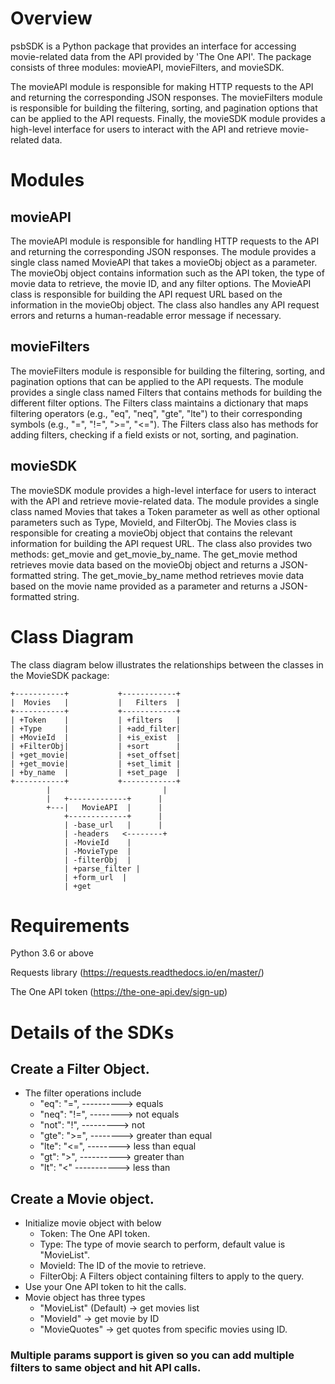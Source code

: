 # Overview

psbSDK is a Python package that provides an interface for accessing movie-related data from the API provided by 'The One API'. The package consists of three modules: movieAPI, movieFilters, and movieSDK.

The movieAPI module is responsible for making HTTP requests to the API and returning the corresponding JSON responses. The movieFilters module is responsible for building the filtering, sorting, and pagination options that can be applied to the API requests. Finally, the movieSDK module provides a high-level interface for users to interact with the API and retrieve movie-related data.

# Modules
## movieAPI
The movieAPI module is responsible for handling HTTP requests to the API and returning the corresponding JSON responses. The module provides a single class named MovieAPI that takes a movieObj object as a parameter. The movieObj object contains information such as the API token, the type of movie data to retrieve, the movie ID, and any filter options. The MovieAPI class is responsible for building the API request URL based on the information in the movieObj object. The class also handles any API request errors and returns a human-readable error message if necessary.

## movieFilters
The movieFilters module is responsible for building the filtering, sorting, and pagination options that can be applied to the API requests. The module provides a single class named Filters that contains methods for building the different filter options. The Filters class maintains a dictionary that maps filtering operators (e.g., "eq", "neq", "gte", "lte") to their corresponding symbols (e.g., "=", "!=", ">=", "<="). The Filters class also has methods for adding filters, checking if a field exists or not, sorting, and pagination.

## movieSDK
The movieSDK module provides a high-level interface for users to interact with the API and retrieve movie-related data. The module provides a single class named Movies that takes a Token parameter as well as other optional parameters such as Type, MovieId, and FilterObj. The Movies class is responsible for creating a movieObj object that contains the relevant information for building the API request URL. The class also provides two methods: get_movie and get_movie_by_name. The get_movie method retrieves movie data based on the movieObj object and returns a JSON-formatted string. The get_movie_by_name method retrieves movie data based on the movie name provided as a parameter and returns a JSON-formatted string.


# Class Diagram

The class diagram below illustrates the relationships between the classes in the MovieSDK package:
```
+-----------+           +------------+
|  Movies   |           |   Filters  |
+-----------+           +------------+
| +Token    |           | +filters   |
| +Type     |           | +add_filter|
| +MovieId  |           | +is_exist  |
| +FilterObj|           | +sort      |
| +get_movie|           | +set_offset|
| +get_movie|           | +set_limit |
| +by_name  |           | +set_page  |
+-----------+           +------------+
        |                         |
        |   +-------------+      |
        +---|   MovieAPI  |      |
            +-------------+      |
            | -base_url   |      |
            | -headers   <--------+
            | -MovieId    |
            | -MovieType  |
            | -filterObj  |
            | +parse_filter |
            | +form_url  |
            | +get

```

# Requirements

Python 3.6 or above

Requests library (https://requests.readthedocs.io/en/master/)

The One API token (https://the-one-api.dev/sign-up)

# Details of the SDKs
## Create a Filter Object.
- The filter operations include
    - "eq": "=", ----------> equals
    - "neq": "!=", --------> not equals
    - "not": "!", ---------> not
    - "gte": ">=", --------> greater than equal
    - "lte": "<=", --------> less than equal
    - "gt": ">", ----------> greater than
    - "lt": "<" -----------> less than

## Create a Movie object.
- Initialize movie object with below
    - Token: The One API token.
    - Type: The type of movie search to perform, default value is "MovieList".
    - MovieId: The ID of the movie to retrieve.
    - FilterObj: A Filters object containing filters to apply to the query.
- Use your One API token to hit the calls.
- Movie object has three types 
    - "MovieList" (Default) -> get movies list
    - "MovieId" -> get movie by ID
    - "MovieQuotes" -> get quotes from specific movies using ID.

### Multiple params support is given so you can add multiple filters to same object and hit API calls.